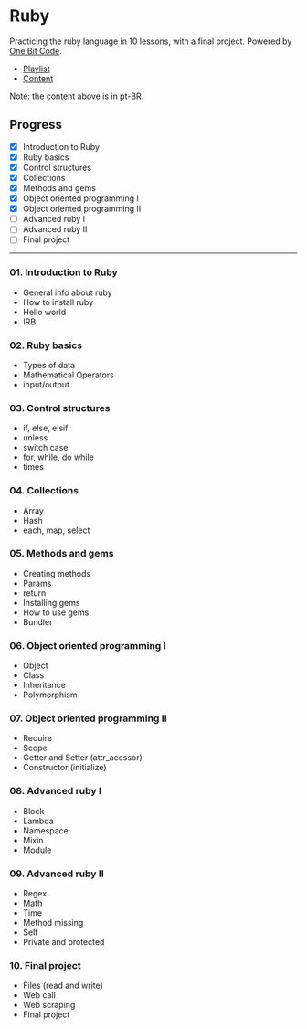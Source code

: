 # Ruby

Practicing the ruby language in 10 lessons, with a final project. Powered by [One Bit Code](https://onebitcode.com/).

- [Playlist](https://www.youtube.com/playlist?list=PLdDT8if5attEOcQGPHLNIfnSFiJHhGDOZ)
- [Content](https://onebitcode.com/course/ruby-puro/)

Note: the content above is in pt-BR.

## Progress

- [x] Introduction to Ruby
- [x] Ruby basics
- [x] Control structures
- [x] Collections
- [x] Methods and gems
- [x] Object oriented programming I
- [x] Object oriented programming II
- [ ] Advanced ruby I
- [ ] Advanced ruby II
- [ ] Final project

---

### 01. Introduction to Ruby
- General info about ruby
- How to install ruby
- Hello world
- IRB

### 02. Ruby basics
- Types of data
- Mathematical Operators
- input/output

### 03. Control structures
- if, else, elsif
- unless
- switch case
- for, while, do while
- times

### 04. Collections
- Array
- Hash
- each, map, select

### 05. Methods and gems
- Creating methods
- Params
- return
- Installing gems
- How to use gems
- Bundler

### 06. Object oriented programming I
- Object
- Class
- Inheritance
- Polymorphism

### 07. Object oriented programming II
- Require
- Scope
- Getter and Setter (attr_acessor)
- Constructor (initialize)

### 08. Advanced ruby I
- Block
- Lambda
- Namespace
- Mixin
- Module

### 09. Advanced ruby II
- Regex
- Math
- Time
- Method missing
- Self
- Private and protected

### 10. Final project
- Files (read and write)
- Web call
- Web scraping
- Final project